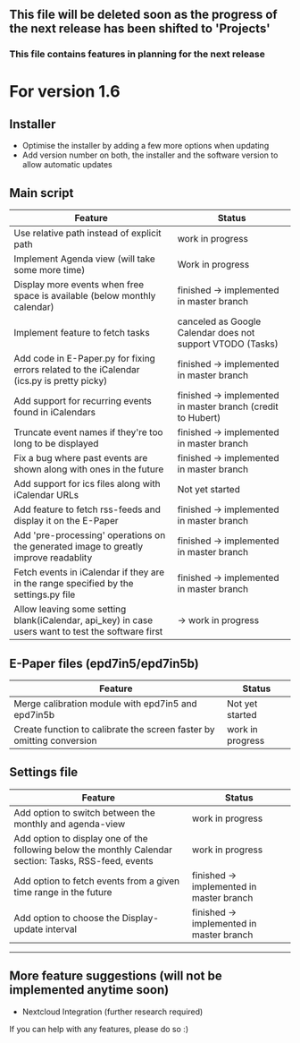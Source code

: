 ## This file will be deleted soon as the progress of the next release has been shifted to 'Projects'

### This file contains features in planning for the next release

# For version 1.6

## Installer
* Optimise the installer by adding a few more options when updating
* Add version number on both, the installer and the software version to allow automatic updates

## Main script
| Feature | Status |
| -- | -- |
|Use relative path instead of explicit path| work in progress |
|Implement Agenda view (will take some more time)| Work in progress |
|Display more events when free space is available (below monthly calendar)| finished -> implemented in master branch|
|Implement feature to fetch tasks| canceled as Google Calendar does not support VTODO (Tasks)|
|Add code in E-Paper.py for fixing errors related to the iCalendar (ics.py is pretty picky)| finished -> implemented in master branch |
|Add support for recurring events found in iCalendars| finished -> implemented in master branch (credit to Hubert)|
|Truncate event names if they're too long to be displayed|finished -> implemented in master branch|
|Fix a bug where past events are shown along with ones in the future| finished -> implemented in master branch |
|Add support for ics files along with iCalendar URLs| Not yet started |
|Add feature to fetch rss-feeds and display it on the E-Paper| finished -> implemented in master branch |
|Add 'pre-processing' operations on the generated image to greatly improve readablity| finished -> implemented in master branch |
|Fetch events in iCalendar if they are in the range specified by the settings.py file|finished -> implemented in master branch|
|Allow leaving some setting blank(iCalendar, api_key) in case users want to test the software first| -> work in progress|

## E-Paper files (epd7in5/epd7in5b)
| Feature | Status |
| -- | -- |
| Merge calibration module with epd7in5 and epd7in5b| Not yet started |
| Create function to calibrate the screen faster by omitting conversion| work in progress|

## Settings file
| Feature | Status |
| -- | -- |
| Add option to switch between the monthly and agenda-view | work in progress |
| Add option to display one of the following below the monthly Calendar section: Tasks, RSS-feed, events| work in progress |
| Add option to fetch events from a given time range in the future| finished -> implemented in master branch|
| Add option to choose the Display-update interval| finished -> implemented in master branch |

---------------------------
## More feature suggestions (will not be implemented anytime soon)
* Nextcloud Integration (further research required)


If you can help with any features, please do so :)
